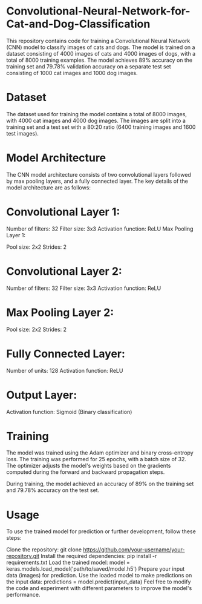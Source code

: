 # Convolutional-Neural-Network-for-Cat-and-Dog-Classification
This repository contains code for training a Convolutional Neural Network (CNN) model to classify images of cats and dogs. The model is trained on a dataset consisting of 4000 images of cats and 4000 images of dogs, with a total of 8000 training examples. The model achieves 89% accuracy on the training set and 79.78% validation accuracy on a separate test set consisting of 1000 cat images and 1000 dog images.

# Dataset
The dataset used for training the model contains a total of 8000 images, with 4000 cat images and 4000 dog images. The images are split into a training set and a test set with a 80:20 ratio (6400 training images and 1600 test images).

# Model Architecture
The CNN model architecture consists of two convolutional layers followed by max pooling layers, and a fully connected layer. The key details of the model architecture are as follows:

# Convolutional Layer 1:

Number of filters: 32
Filter size: 3x3
Activation function: ReLU
Max Pooling Layer 1:

Pool size: 2x2
Strides: 2

# Convolutional Layer 2:

Number of filters: 32
Filter size: 3x3
Activation function: ReLU

# Max Pooling Layer 2:

Pool size: 2x2
Strides: 2

# Fully Connected Layer:

Number of units: 128
Activation function: ReLU

# Output Layer:

Activation function: Sigmoid (Binary classification)

# Training
The model was trained using the Adam optimizer and binary cross-entropy loss. The training was performed for 25 epochs, with a batch size of 32. The optimizer adjusts the model's weights based on the gradients computed during the forward and backward propagation steps.

During training, the model achieved an accuracy of 89% on the training set and 79.78% accuracy on the test set.

# Usage
To use the trained model for prediction or further development, follow these steps:

Clone the repository: git clone https://github.com/your-username/your-repository.git
Install the required dependencies: pip install -r requirements.txt
Load the trained model: model = keras.models.load_model('path/to/saved/model.h5')
Prepare your input data (images) for prediction.
Use the loaded model to make predictions on the input data: predictions = model.predict(input_data)
Feel free to modify the code and experiment with different parameters to improve the model's performance.
